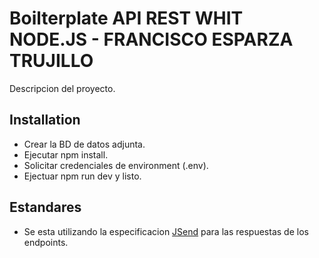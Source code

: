 # Boilterplate API REST WHIT NODE.JS - FRANCISCO ESPARZA TRUJILLO

Descripcion del proyecto.

## Installation
- Crear la BD de datos adjunta.
- Ejecutar npm install.
- Solicitar credenciales de environment (.env). 
- Ejectuar npm run dev y listo.

## Estandares
- Se esta utilizando la especificacion [JSend](https://github.com/omniti-labs/jsend) para las respuestas de los endpoints.